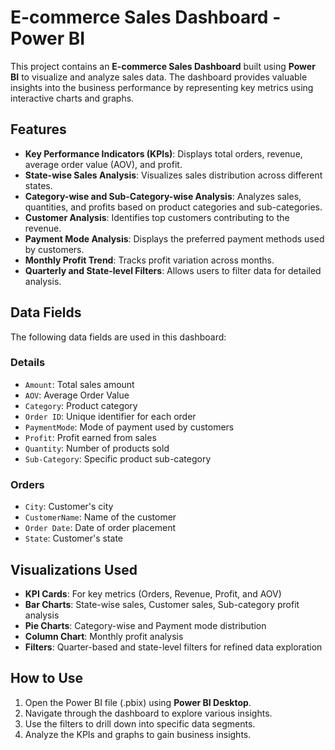 # E-commerce Sales Dashboard - Power BI

This project contains an **E-commerce Sales Dashboard** built using **Power BI** to visualize and analyze sales data. The dashboard provides valuable insights into the business performance by representing key metrics using interactive charts and graphs.

## Features
- **Key Performance Indicators (KPIs)**: Displays total orders, revenue, average order value (AOV), and profit.
- **State-wise Sales Analysis**: Visualizes sales distribution across different states.
- **Category-wise and Sub-Category-wise Analysis**: Analyzes sales, quantities, and profits based on product categories and sub-categories.
- **Customer Analysis**: Identifies top customers contributing to the revenue.
- **Payment Mode Analysis**: Displays the preferred payment methods used by customers.
- **Monthly Profit Trend**: Tracks profit variation across months.
- **Quarterly and State-level Filters**: Allows users to filter data for detailed analysis.

## Data Fields
The following data fields are used in this dashboard:

### **Details**
- `Amount`: Total sales amount
- `AOV`: Average Order Value
- `Category`: Product category
- `Order ID`: Unique identifier for each order
- `PaymentMode`: Mode of payment used by customers
- `Profit`: Profit earned from sales
- `Quantity`: Number of products sold
- `Sub-Category`: Specific product sub-category

### **Orders**
- `City`: Customer's city
- `CustomerName`: Name of the customer
- `Order Date`: Date of order placement
- `State`: Customer's state

## Visualizations Used
- **KPI Cards**: For key metrics (Orders, Revenue, Profit, and AOV)
- **Bar Charts**: State-wise sales, Customer sales, Sub-category profit analysis
- **Pie Charts**: Category-wise and Payment mode distribution
- **Column Chart**: Monthly profit analysis
- **Filters**: Quarter-based and state-level filters for refined data exploration

## How to Use
1. Open the Power BI file (.pbix) using **Power BI Desktop**.
2. Navigate through the dashboard to explore various insights.
3. Use the filters to drill down into specific data segments.
4. Analyze the KPIs and graphs to gain business insights.


